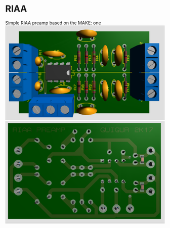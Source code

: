 # RIAA
Simple RIAA preamp based on the MAKE: one
![top](https://github.com/guigur/RIAA/blob/master/renders/RIAA%20TOP.PNG?raw=true)
![bottom](https://github.com/guigur/RIAA/blob/master/renders/RIAA%20BOT.PNG?raw=true)
